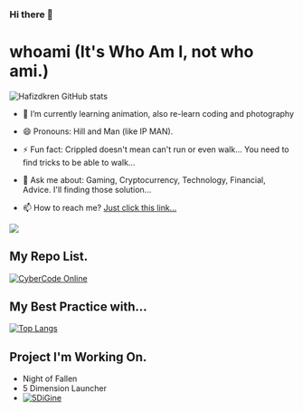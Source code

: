 ### Hi there 👋

<!--
**hafizdkren/hafizdkren** is a ✨ _special_ ✨ repository because its `README.md` (this file) appears on your GitHub profile.

This is for the readme stats : (https://github-readme-stats.vercel.app/api?username=hafizdkren&show_icons=true&title_color=0de7b1&text_color=e81176d9&border_color=6730f3e6&bg_color=000000f2&border_radius=20)

Example for repo card : [![Readme Card](https://github-readme-stats.vercel.app/api/pin/?username=anuraghazra&repo=github-readme-stats)](https://github.com/anuraghazra/github-readme-stats)

Example for top languange : [![Top Langs](https://github-readme-stats.vercel.app/api/top-langs/?username=anuraghazra&exclude_repo=github-readme-stats,anuraghazra.github.io)](https://github.com/anuraghazra/github-readme-stats)


Here are some ideas to get you started:

- 🔭 I’m currently working on ...
- 👯 I’m looking to collaborate on ...
- 🤔 I’m looking for help with ...
-->
# whoami (It's Who Am I, not who ami.)

![Hafizdkren GitHub stats](https://github-readme-stats.vercel.app/api?username=hafizdkren&show_icons=true&title_color=0de7b1&text_color=e81176d9&border_color=6730f3e6&bg_color=000000f2&border_radius=20)

- 🌱 I’m currently learning animation, also re-learn coding and photography
- 😄 Pronouns: Hill and Man (like IP MAN).
- ⚡ Fun fact: Crippled doesn't mean can't run or even walk... You need to find tricks to be able to walk...
- 💬 Ask me about: Gaming, Cryptocurrency, Technology, Financial, Advice. I'll finding those solution...


- 📫 How to reach me? [Just click this link...](https://www.linktr.ee/Hafizdkren)

<a href="https://www.buymeacoffee.com/Hafizdkren"><img src="https://img.buymeacoffee.com/button-api/?text=Buy me a pc&emoji=🖥️&slug=Hafizdkren & button_colour=FFDD00&font_colour=000000 & font_family=Cookie & outline_colour=000000 & coffee_colour=ffffff"></a>

## My Repo List.

[![CyberCode Online](https://github-readme-stats.vercel.app/api/pin/?username=hafizdkren&repo=CyberCodeOnline&show_owner=true&show_icons=true&title_color=0de7b1&text_color=e81176d9&border_color=6730f3e6&bg_color=000000f2&border_radius=20)](https://github.com/hafizdkren/CyberCodeOnline)

## My Best Practice with...

[![Top Langs](https://github-readme-stats.vercel.app/api/top-langs/?username=hafizdkren&exclude_repo=AdGuard-youtube_custom,win10script,perpusRPL-BP2,AdguardHome-Setting&show_icons=true&title_color=0de7b1&text_color=e81176d9&border_color=6730f3e6&bg_color=000000f2&border_radius=20)](https://github.com/anuraghazra/github-readme-stats)

## Project I'm Working On.

- Night of Fallen
- 5 Dimension Launcher
- [![5DiGine](https://github-readme-stats.vercel.app/api?username=hafizdkren&repo=5DiGine&show_owner=true&show_icons=true&title_color=0de7b1&text_color=e81176d9&border_color=6730f3e6&bg_color=000000f2&border_radius=20)](https://github.com/hafizdkren/5DiGine)
